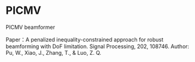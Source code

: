 # PICMV
PICMV beamformer

Paper：A penalized inequality-constrained approach for robust beamforming with DoF limitation. Signal Processing, 202, 108746.
Author: Pu, W., Xiao, J., Zhang, T., & Luo, Z. Q.
